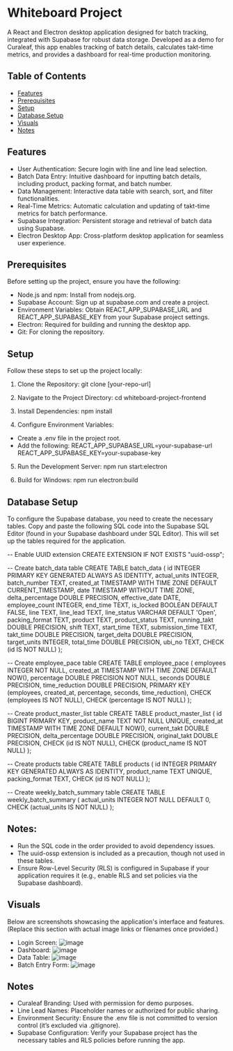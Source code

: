 # Whiteboard Project

A React and Electron desktop application designed for batch tracking, integrated with Supabase for robust data storage. Developed as a demo for Curaleaf, this app enables tracking of batch details, calculates takt-time metrics, and provides a dashboard for real-time production monitoring.

## Table of Contents

- [Features](#features)
- [Prerequisites](#prerequisites)
- [Setup](#setup)
- [Database Setup](#database-setup)
- [Visuals](#visuals)
- [Notes](#notes)

## Features

- User Authentication: Secure login with line and line lead selection.
- Batch Data Entry: Intuitive dashboard for inputting batch details, including product, packing format, and batch number.
- Data Management: Interactive data table with search, sort, and filter functionalities.
- Real-Time Metrics: Automatic calculation and updating of takt-time metrics for batch performance.
- Supabase Integration: Persistent storage and retrieval of batch data using Supabase.
- Electron Desktop App: Cross-platform desktop application for seamless user experience.

## Prerequisites

Before setting up the project, ensure you have the following:
- Node.js and npm: Install from nodejs.org.
- Supabase Account: Sign up at supabase.com and create a project.
- Environment Variables: Obtain REACT_APP_SUPABASE_URL and REACT_APP_SUPABASE_KEY from your Supabase project settings.
- Electron: Required for building and running the desktop app.
- Git: For cloning the repository.

## Setup
Follow these steps to set up the project locally:

1. Clone the Repository:
git clone [your-repo-url]

2. Navigate to the Project Directory:
cd whiteboard-project-frontend

3. Install Dependencies:
npm install

4. Configure Environment Variables:
- Create a .env file in the project root.
- Add the following:
REACT_APP_SUPABASE_URL=your-supabase-url
REACT_APP_SUPABASE_KEY=your-supabase-key

5. Run the Development Server:
npm run start:electron

6. Build for Windows:
npm run electron:build

## Database Setup
To configure the Supabase database, you need to create the necessary tables. Copy and paste the following SQL code into the Supabase SQL Editor (found in your Supabase dashboard under SQL Editor). This will set up the tables required for the application.

-- Enable UUID extension
CREATE EXTENSION IF NOT EXISTS "uuid-ossp";

-- Create batch_data table
CREATE TABLE batch_data (
    id INTEGER PRIMARY KEY GENERATED ALWAYS AS IDENTITY,
    actual_units INTEGER,
    batch_number TEXT,
    created_at TIMESTAMP WITH TIME ZONE DEFAULT CURRENT_TIMESTAMP,
    date TIMESTAMP WITHOUT TIME ZONE,
    delta_percentage DOUBLE PRECISION,
    effective_date DATE,
    employee_count INTEGER,
    end_time TEXT,
    is_locked BOOLEAN DEFAULT FALSE,
    line TEXT,
    line_lead TEXT,
    line_status VARCHAR DEFAULT 'Open',
    packing_format TEXT,
    product TEXT,
    product_status TEXT,
    running_takt DOUBLE PRECISION,
    shift TEXT,
    start_time TEXT,
    submission_time TEXT,
    takt_time DOUBLE PRECISION,
    target_delta DOUBLE PRECISION,
    target_units INTEGER,
    total_time DOUBLE PRECISION,
    ubi_no TEXT,
    CHECK (id IS NOT NULL)
);

-- Create employee_pace table
CREATE TABLE employee_pace (
    employees INTEGER NOT NULL,
    created_at TIMESTAMP WITH TIME ZONE DEFAULT NOW(),
    percentage DOUBLE PRECISION NOT NULL,
    seconds DOUBLE PRECISION,
    time_reduction DOUBLE PRECISION,
    PRIMARY KEY (employees, created_at, percentage, seconds, time_reduction),
    CHECK (employees IS NOT NULL),
    CHECK (percentage IS NOT NULL)
);

-- Create product_master_list table
CREATE TABLE product_master_list (
    id BIGINT PRIMARY KEY,
    product_name TEXT NOT NULL UNIQUE,
    created_at TIMESTAMP WITH TIME ZONE DEFAULT NOW(),
    current_takt DOUBLE PRECISION,
    delta_percentage DOUBLE PRECISION,
    original_takt DOUBLE PRECISION,
    CHECK (id IS NOT NULL),
    CHECK (product_name IS NOT NULL)
);

-- Create products table
CREATE TABLE products (
    id INTEGER PRIMARY KEY GENERATED ALWAYS AS IDENTITY,
    product_name TEXT UNIQUE,
    packing_format TEXT,
    CHECK (id IS NOT NULL)
);

-- Create weekly_batch_summary table
CREATE TABLE weekly_batch_summary (
    actual_units INTEGER NOT NULL DEFAULT 0,
    CHECK (actual_units IS NOT NULL)
);

## Notes:

- Run the SQL code in the order provided to avoid dependency issues.
- The uuid-ossp extension is included as a precaution, though not used in these tables.
- Ensure Row-Level Security (RLS) is configured in Supabase if your application requires it (e.g., enable RLS and set  policies via the Supabase dashboard).

## Visuals

Below are screenshots showcasing the application's interface and features. (Replace this section with actual image links or filenames once provided.)

- Login Screen: ![image](https://github.com/user-attachments/assets/fd2be890-1d49-491b-a6f3-bf023c46729e)
- Dashboard: ![image](https://github.com/user-attachments/assets/e6f2435b-67f1-4555-aba7-073c9a8859d0)
- Data Table: ![image](https://github.com/user-attachments/assets/bf31ba4c-77c2-4975-bc41-8852a82421c2)
- Batch Entry Form: ![image](https://github.com/user-attachments/assets/6c914afa-05bc-4da6-865d-d7a5b80ed5d7)

## Notes

- Curaleaf Branding: Used with permission for demo purposes.
- Line Lead Names: Placeholder names or authorized for public sharing.
- Environment Security: Ensure the .env file is not committed to version control (it’s excluded via .gitignore).
- Supabase Configuration: Verify your Supabase project has the necessary tables and RLS policies before running the app.

